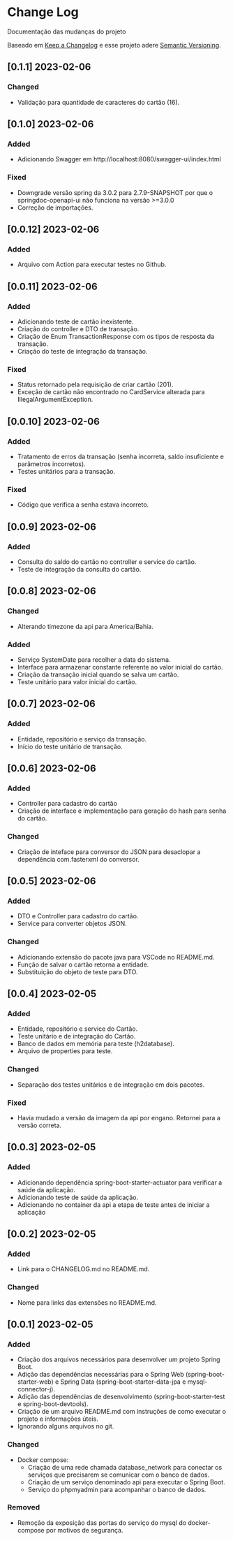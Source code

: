 
# Change Log
Documentação das mudanças do projeto
 
Baseado em [Keep a Changelog](http://keepachangelog.com/)
e esse projeto adere [Semantic Versioning](http://semver.org/).

## [0.1.1] 2023-02-06

### Changed
- Validação para quantidade de caracteres do cartão (16).

## [0.1.0] 2023-02-06

### Added
- Adicionando Swagger em http://localhost:8080/swagger-ui/index.html

### Fixed
- Downgrade versão spring da 3.0.2 para 2.7.9-SNAPSHOT por que o springdoc-openapi-ui não funciona na versão >=3.0.0
- Correção de importações.

## [0.0.12] 2023-02-06

### Added
- Arquivo com Action para executar testes no Github.

## [0.0.11] 2023-02-06

### Added
- Adicionando teste de cartão inexistente.
- Criação do controller e DTO de transação.
- Criação de Enum TransactionResponse com os tipos de resposta da transação.
- Criação do teste de integração da transação. 

### Fixed
- Status retornado pela requisição de criar cartão (201).
- Exceção de cartão não encontrado no CardService alterada para IllegalArgumentException.

## [0.0.10] 2023-02-06

### Added
- Tratamento de erros da transação (senha incorreta, saldo insuficiente e parâmetros incorretos).
- Testes unitários para a transação.

### Fixed
- Código que verifica a senha estava incorreto.

## [0.0.9] 2023-02-06

### Added
- Consulta do saldo do cartão no controller e service do cartão.
- Teste de integração da consulta do cartão.

## [0.0.8] 2023-02-06

### Changed
- Alterando timezone da api para America/Bahia.

### Added
- Serviço SystemDate para recolher a data do sistema.
- Interface para armazenar constante referente ao valor inicial do cartão.
- Criação da transação inicial quando se salva um cartão.
- Teste unitário para valor inicial do cartão.

## [0.0.7] 2023-02-06

### Added
- Entidade, repositório e serviço da transação.
- Início do teste unitário de transação.

## [0.0.6] 2023-02-06

### Added
- Controller para cadastro do cartão
- Criação de interface e implementação para geração do hash para senha do cartão.

### Changed
- Criação de inteface para conversor do JSON para desaclopar a dependência com.fasterxml do conversor.

## [0.0.5] 2023-02-06

### Added
- DTO e Controller para cadastro do cartão.
- Service para converter objetos JSON.

### Changed
- Adicionando extensão do pacote java para VSCode no README.md.
- Função de salvar o cartão retorna a entidade.
- Substituição do objeto de teste para DTO.

## [0.0.4] 2023-02-05

### Added
- Entidade, repositório e service do Cartão.
- Teste unitário e de integração do Cartão.
- Banco de dados em memória para teste (h2database).
- Arquivo de properties para teste.

### Changed
- Separação dos testes unitários e de integração em dois pacotes.

### Fixed
- Havia mudado a versão da imagem da api por engano. Retornei para a versão correta.


## [0.0.3] 2023-02-05

### Added
- Adicionando dependência spring-boot-starter-actuator para verificar a saúde da aplicação.
- Adicionando teste de saúde da aplicação.
- Adicionando no container da api a etapa de teste antes de iniciar a aplicação

## [0.0.2] 2023-02-05

### Added
- Link para o CHANGELOG.md no README.md.

### Changed
- Nome para links das extensões no README.md.

## [0.0.1] 2023-02-05

### Added
- Criação dos arquivos necessários para desenvolver um projeto Spring Boot.
- Adição das dependências necessárias para o Spring Web (spring-boot-starter-web) e Spring Data (spring-boot-starter-data-jpa e mysql-connector-j).
- Adição das dependências de desenvolvimento (spring-boot-starter-test e spring-boot-devtools).
- Criação de um arquivo README.md com instruções de como executar o projeto e informações úteis.
- Ignorando alguns arquivos no git.

### Changed
- Docker compose:
    - Criação de uma rede chamada database_network para conectar os serviços que precisarem se comunicar com o banco de dados.
    - Criação de um serviço denominado api para executar o Spring Boot.
    - Serviço do phpmyadmin para acompanhar o banco de dados.

 ### Removed
- Remoção da exposição das portas do serviço do mysql do docker-compose por motivos de segurança.
